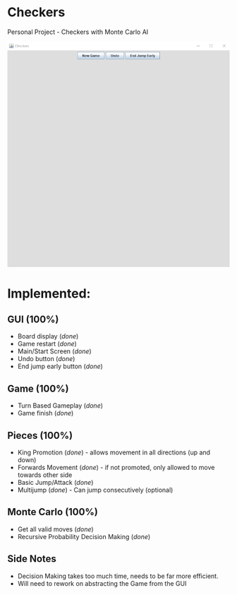 # Checkers
 Personal Project - Checkers with Monte Carlo AI
 
 ![](https://github.com/Cameronl14320/Checkers/blob/master/checkers.gif)
 
# Implemented:
 
## GUI (100%)
 - Board display (*done*)
 - Game restart (*done*)
 - Main/Start Screen (*done*)
 - Undo button (*done*)
 - End jump early button (*done*)

## Game (100%)
 - Turn Based Gameplay (*done*)
 - Game finish (*done*)
 
 
## Pieces (100%)
 - King Promotion (*done*) - allows movement in all directions (up and down)
 - Forwards Movement (*done*) - if not promoted, only allowed to move towards other side
 - Basic Jump/Attack (*done*)
 - Multijump (*done*) - Can jump consecutively (optional)
  
## Monte Carlo (100%)
 - Get all valid moves (*done*)
 - Recursive Probability Decision Making (*done*)
 
## Side Notes
 - Decision Making takes too much time, needs to be far more efficient. 
 - Will need to rework on abstracting the Game from the GUI
 
